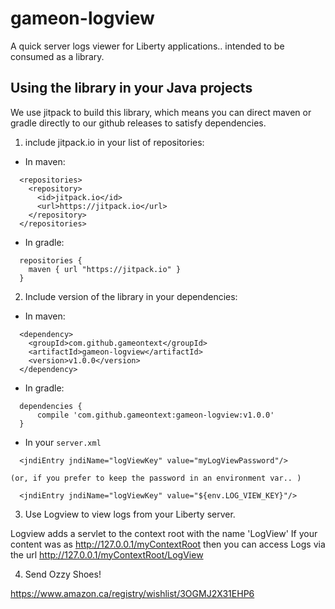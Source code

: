 # gameon-logview
A quick server logs viewer for Liberty applications.. intended to be consumed as a library.

## Using the library in your Java projects

We use jitpack to build this library, which means you can direct maven or gradle directly to our github releases to satisfy dependencies.

1. include jitpack.io in your list of repositories:
  * In maven:
  ```
    <repositories>
      <repository>
        <id>jitpack.io</id>
        <url>https://jitpack.io</url>
      </repository>
    </repositories>
  ```
  * In gradle:
  ```
    repositories {
      maven { url "https://jitpack.io" }
    }
  ```
2. Include version of the library in your dependencies:
  * In maven:
  ```
    <dependency>
      <groupId>com.github.gameontext</groupId>
      <artifactId>gameon-logview</artifactId>
      <version>v1.0.0</version>
    </dependency>
  ```
  * In gradle:
  ```
    dependencies {
	    compile 'com.github.gameontext:gameon-logview:v1.0.0'
    }
  ```
  * In your `server.xml`
  ```
    <jndiEntry jndiName="logViewKey" value="myLogViewPassword"/>
  ```
    (or, if you prefer to keep the password in an environment var.. )
  ```
    <jndiEntry jndiName="logViewKey" value="${env.LOG_VIEW_KEY}"/>
  ```
  
3. Use Logview to view logs from your Liberty server.

  Logview adds a servlet to the context root with the name 'LogView'
  If your content was as http://127.0.0.1/myContextRoot then you can access
  Logs via the url http://127.0.0.1/myContextRoot/LogView

4. Send Ozzy Shoes!

  https://www.amazon.ca/registry/wishlist/3OGMJ2X31EHP6
